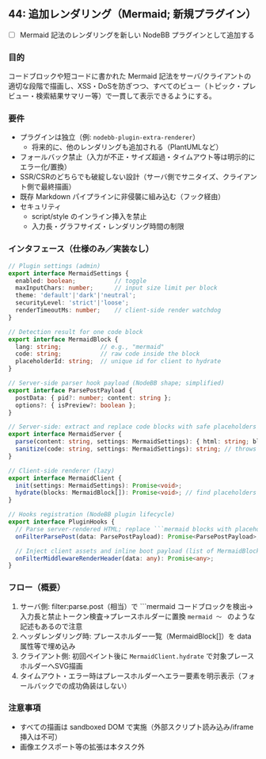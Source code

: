 ## 44: 追加レンダリング（Mermaid; 新規プラグイン）

- [ ] Mermaid 記法のレンダリングを新しい NodeBB プラグインとして追加する

### 目的

コードブロックや短コードに書かれた Mermaid 記法をサーバ/クライアントの適切な段階で描画し、XSS・DoSを防ぎつつ、すべてのビュー（トピック・プレビュー・検索結果サマリー等）で一貫して表示できるようにする。

### 要件

- プラグインは独立（例: `nodebb-plugin-extra-renderer`）
  - 将来的に、他のレンダリングも追加される（PlantUMLなど）
- フォールバック禁止（入力が不正・サイズ超過・タイムアウト等は明示的にエラー化/置換）
- SSR/CSRのどちらでも破綻しない設計（サーバ側でサニタイズ、クライアント側で最終描画）
- 既存 Markdown パイプラインに非侵襲に組み込む（フック経由）
- セキュリティ
  - script/style のインライン挿入を禁止
  - 入力長・グラフサイズ・レンダリング時間の制限

### インタフェース（仕様のみ／実装なし）

```ts
// Plugin settings (admin)
export interface MermaidSettings {
  enabled: boolean;           // toggle
  maxInputChars: number;      // input size limit per block
  theme: 'default'|'dark'|'neutral';
  securityLevel: 'strict'|'loose';
  renderTimeoutMs: number;    // client-side render watchdog
}

// Detection result for one code block
export interface MermaidBlock {
  lang: string;           // e.g., "mermaid"
  code: string;           // raw code inside the block
  placeholderId: string;  // unique id for client to hydrate
}

// Server-side parser hook payload (NodeBB shape; simplified)
export interface ParsePostPayload {
  postData: { pid?: number; content: string };
  options?: { isPreview?: boolean };
}

// Server-side: extract and replace code blocks with safe placeholders
export interface MermaidServer {
  parse(content: string, settings: MermaidSettings): { html: string; blocks: MermaidBlock[] };
  sanitize(code: string, settings: MermaidSettings): string; // throws on invalid/too large
}

// Client-side renderer (lazy)
export interface MermaidClient {
  init(settings: MermaidSettings): Promise<void>;
  hydrate(blocks: MermaidBlock[]): Promise<void>; // find placeholders and render SVG into them
}

// Hooks registration (NodeBB plugin lifecycle)
export interface PluginHooks {
  // Parse server-rendered HTML; replace ```mermaid blocks with placeholders
  onFilterParsePost(data: ParsePostPayload): Promise<ParsePostPayload>;

  // Inject client assets and inline boot payload (list of MermaidBlock)
  onFilterMiddlewareRenderHeader(data: any): Promise<any>;
}
```

### フロー（概要）

1. サーバ側: filter:parse.post（相当）で ```mermaid コードブロックを検出→入力長と禁止トークン検査→プレースホルダーに置換
  ````mermaid 〜 ```` のような記述もあるので注意
2. ヘッダレンダリング時: プレースホルダー一覧（MermaidBlock[]）を data 属性等で埋め込み
3. クライアント側: 初回ペイント後に `MermaidClient.hydrate` で対象プレースホルダーへSVG描画
4. タイムアウト・エラー時はプレースホルダーへエラー要素を明示表示（フォールバックでの成功偽装はしない）

### 注意事項

- すべての描画は sandboxed DOM で実施（外部スクリプト読み込み/iframe挿入は不可）
- 画像エクスポート等の拡張は本タスク外

